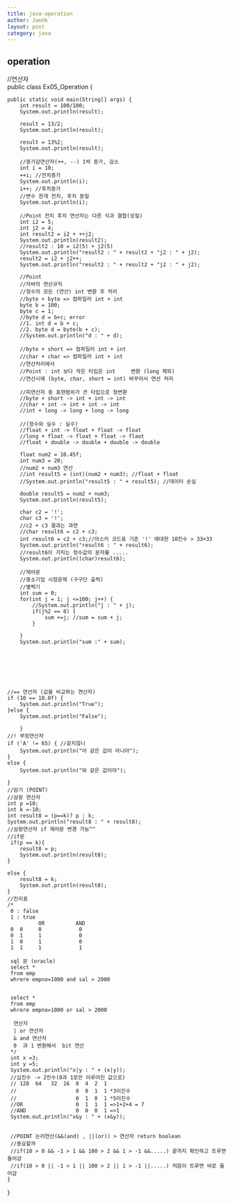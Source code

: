 ```yaml
---
title: java-operation
author: JaeUk
layout: post
category: java
---
```

## operation

//연산자<br />
public class Ex05_Operation {

	public static void main(String[] args) {
		int result = 100/100;
		System.out.println(result);
		
		result = 13/2;
		System.out.println(result);
		
		result = 13%2;
		System.out.println(result);
		
		//증가감연산자(++, --) 1씩 증가, 감소
		int i = 10;
		++i; //전치증가
		System.out.println(i);
		i++; //후치증가
		//변수 한개 전치, 후치 동일
		System.out.println(i);
		
		//Point 전치 후치 연산자는 다른 식과 결합(성질)
		int i2 = 5;
		int j2 = 4;
		int result2 = i2 + ++j2;
		System.out.println(result2);
		//result2 : 10 = i2(5) + j2(5)
		System.out.println("result2 : " + result2 + "j2 : " + j2);
		result2 = i2 + j2++;
		System.out.println("result2 : " + result2 + "j2 : " + j2);
		
		//Point
		//자바의 연산규칙
		//정수의 모든 (연산) int 변환 후 처리
		//byte + byte => 컴파일러 int + int
		byte b = 100;
		byte c = 1;
		//byte d = b+c; error
		//1. int d = b + c;
		//2. byte d = byte(b + c);
		//System.out.println("d : " + d);
		
		//byte + short => 컴파일러 int + int
		//char + char => 컴파일러 int + int
		//연산처리에서
		//Point : int 보다 작은 타입은 int 	변환 (long 제외)
		//연산시에 (byte, char, short = int) 바꾸어서 연선 처리
		
		//피연산자 중 표현범위가 큰 타입으로 형변환
		//byte + short -> int + int -> int
		//char + int -> int + int -> int
		//int + long -> long + long -> long
		
		//(정수와 실수 : 실수)
		//float + int -> float + float -> float
		//long + float -> float + float -> flaot
		//float + double -> double + double -> double
		
		float num2 = 10.45f;
		int num3 = 20;
		//num2 + num3 연산
		//int result5 = (int)(num2 + num3); //float + float
		//System.out.println("result5 : " + result5); //데이터 손실
		
		double result5 = num2 + num3;
		System.out.println(result5);
		
		char c2 = '!';
		char c3 = '!';
		//c2 + c3 결과는 과연
		//char result6 = c2 + c3;
		int result6 = c2 + c3;//아스키 코드표 기준 '!' 에대한 10진수 > 33+33
		System.out.println("result6 : " + result6);
		//result6이 가지는 정수값의 문자를 .....
		System.out.println((char)result6);
		
		//제어문
		//중소기업 시험문제 (구구단 출력)
		//별찍기
		int sum = 0;
		for(int j = 1; j <=100; j++) {
			//System.out.println("j : " + j);
			if(j%2 == 0) {
				sum +=j; //sum = sum + j;
			}
			
		}
		System.out.println("sum :" + sum);
		
			
		
	


	
	//== 연산자 (값을 비교하는 연산자)
	if (10 == 10.0f) {
		System.out.println("True");
	}else {
		System.out.println("False");
			
		}
	//! 부정연산자
	if ('A' != 65) { //같지않니
		System.out.println("어 같은 값이 아니야");
	}
	else {
		System.out.println("와 같은 값이야");
	
	}
	//암기 (POINT)
	//삼항 연산자
	int p =10;
	int k =-10;
	int result8 = (p==k)? p : k;
	System.out.println("result8 : " + result8);
	//삼항연산자 if 제어문 변경 가능^^
	//if문
	 if(p == k){
		result8 = p;
		System.out.println(result8);
	}
	
	else { 
		result8 = k;
		System.out.println(result8);
	}
	//진리표
	/*
	 0 : false
	 1 : true
	          OR          AND
	 0  0     0            0
	 0  1     1            0
	 1  0     1            0
	 1  1     1            1
	 
	 sql 문 (oracle)
	 select *
	 from emp
	 whrere empno=1000 and sal > 2000
	 
	 
	 select *
	 from emp
	 whrere empno=1000 or sal > 2000
	 
	  연산자
	  | or 연산자
	  & and 연산자
	  0  과 1 변환해서  bit 연산
	 */
	 int x =3;
	 int y =5;
	 System.out.println("x|y : " + (x|y));
	 //십진수 -> 2진수(0과 1로만 이루어진 값으로)
	 // 128  64   32  16  8  4  2  1
	 //                   0  0  1  1 *3이진수
	 //                   0  1  0  1 *5이진수
	 //OR                 0  1  1  1 =>1+2+4 = 7
	 //AND                0  0  0  1 =>1
	 System.out.println("x&y : " + (x&y));
	 
	 
	 //POINT 논리연산(&&(and) , ||(or)) > 연산자 return boolean
	 //중요할까
	 //if(10 > 0 && -1 > 1 && 100 > 2 && 1 > -1 &&.....) 끝까지 확인하고 트루면 들어감
	 //if(10 > 0 || -1 > 1 || 100 > 2 || 1 > -1 ||.....) 처음이 트루면 바로 들어감
	}
	
}
